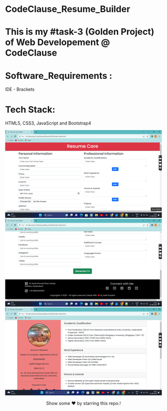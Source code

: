 # CodeClause_Resume_Builder
# This is my #task-3 (Golden Project) of Web Developement @ CodeClause


# Software_Requirements : 
IDE - Brackets

# Tech Stack:
HTML5, CSS3, JavaScript and Bootstrap4

<img src= "Resume builder.png"/>
<img src= "Resume-builder.png"/>
<img src= "resume.png"/>


<div align="center"><p>Show some ❤️ by starring this repo.!<p></div>

